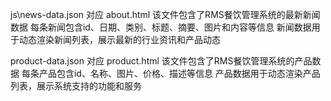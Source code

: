 js\news-data.json 对应 about.html
该文件包含了RMS餐饮管理系统的最新新闻数据
每条新闻包含id、日期、类别、标题、摘要、图片和内容等信息
新闻数据用于动态渲染新闻列表，展示最新的行业资讯和产品动态

product-data.json 对应 product.html
该文件包含了RMS餐饮管理系统的产品数据
每条产品包含id、名称、图片、价格、描述等信息
产品数据用于动态渲染产品列表，展示系统支持的功能和服务